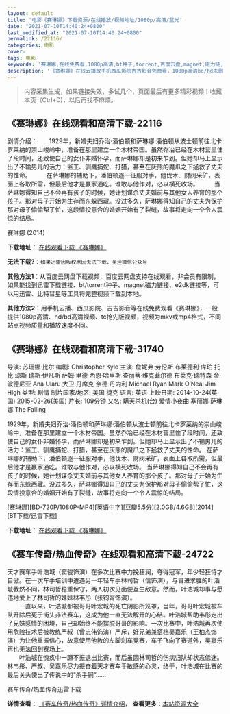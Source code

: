 ```yaml
---
layout: default
title: '电影《赛琳娜》下载资源/在线播放/视频地址/1080p/高清/蓝光'
date: "2021-07-10T14:40:24+0800"
last_modified_at: "2021-07-10T14:40:24+0800"
permalink: /22116/
categories: 电影
cover:
tags: 电影
keywords: '赛琳娜,在线免费看,1080p高清,bt种子,torrent,百度云盘,magnet,磁力链,迅雷下载资源'
description: '《赛琳娜》在线云播放手机西瓜影院吉吉影音免费看，1080p高清bd/hd未删减完整版和tc抢先枪版，mkv/mp4格式，附带bt/torrent种子、magnet/磁力链、百度云盘、网盘资源迅雷下载链接'
---
```


>内容采集生成，如果链接失效，多试几个，页面最后有更多精彩视频！收藏本页（Ctrl+D)，以后再找不麻烦。


## 《赛琳娜》在线观看和高清下载-22116

剧情介绍：　　1929年，新婚夫妇乔治·潘伯顿和萨琳娜·潘伯顿从波士顿前往北卡罗莱纳的崇山峻岭中，准备在那里建立一个木材帝国。虽然乔冶已经在木材营里住了段时间，还致使自己的女仆非婚怀孕，而萨琳娜却是初来乍到。但她却马上显示出了不输男儿的活力：监工、驯鹰捕蛇、打猎，甚至在灰熊的魔爪之下拯救了丈夫的性命。    　　在萨琳娜的辅助下，潘伯顿逐一征服对手，他伐木、财阀采矿，表面上各取所需，但最后他才是赢家通吃。谁敢与他作对，必以横死收场。    　　当萨琳娜得知自己不会再有孩子的时候，她计划谋杀丈夫婚前与其他女人养育的那个孩子。那对母子开始为生存而东躲西藏。没过多久，萨琳娜得知自己的丈夫为保护那对母子偷偷帮了忙，这段情投意合的婚姻开始有了裂缝，故事将走向一个令人震惊的结局。


赛琳娜 (2014)

**下载地址**： [在线观看下载 《赛琳娜》](https://www.btbtdy.me/btdy/dy720.html) 


**无法下载?**：`如果迅雷因版权原因无法下载，关注微信公众号 `

**其他方法1**：从百度云网盘下载视频，百度云网盘支持在线观看，非会员有限制，如果能找到迅雷下载链接、bt/torrent种子、magnet磁力链接、e2dk链接等，可以用迅雷、比特彗星等工具将完整视频下载到本地。

**其他方法2**：用手机云播、西瓜影院、吉吉影音等在线免费观看《赛琳娜》，一般提供1080p高清、hd/bd高清视频、tc抢先版视频，视频为mkv或mp4格式，不同站点视频质量和播放速度不同。


## 《赛琳娜》在线观看和高清下载-31740

导演: 苏珊娜·比尔 编剧: Christopher Kyle 主演: 詹妮弗·劳伦斯 布莱德利·库珀 托比·琼斯 瑞斯·伊凡斯 萨姆·里德 西恩·哈里斯 查丽蒂·维克菲尔德 布莱克·瑞特森 金·波德尼亚 Ana Ularu 大卫·丹席克 奈德·丹内利 Michael Ryan Mark O’Neal Jim High 类型: 剧情 制片国家/地区: 美国 捷克 语言: 英语 上映日期: 2014-10-24(英国) 2015-02-26(美国) 片长: 109分钟 又名: 瞒天杀机(台) 爱情小夜曲 塞丽娜 萨琳娜 The Falling

1929年，新婚夫妇乔治·潘伯顿和萨琳娜·潘伯顿从波士顿前往北卡罗莱纳的崇山峻岭中，准备在那里建立一个木材帝国。虽然乔冶已经在木材营里住了段时间，还致使自己的女仆非婚怀孕，而萨琳娜却是初来乍到。但她却马上显示出了不输男儿的活力：监工、驯鹰捕蛇、打猎，甚至在灰熊的魔爪之下拯救了丈夫的性命。 在萨琳娜的辅助下，潘伯顿逐一征服对手，他伐木、财阀采矿，表面上各取所需，但最后他才是赢家通吃。谁敢与他作对，必以横死收场。 当萨琳娜得知自己不会再有孩子的时候，她计划谋杀丈夫婚前与其他女人养育的那个孩子。那对母子开始为生存而东躲西藏。没过多久，萨琳娜得知自己的丈夫为保护那对母子偷偷帮了忙，这段情投意合的婚姻开始有了裂缝，故事将走向一个令人震惊的结局。


[赛琳娜][BD-720P/1080P-MP4][英语中字][豆瓣5.5分][2.0GB/4.6GB][2014][BT下载/迅雷下载]

**下载地址**： [在线观看下载 《赛琳娜》](https://www.btdx8.com/torrent/serena_2014.html) 


## 《赛车传奇/热血传奇》在线观看和高清下载-24722

天才赛车手叶浩城（窦骁饰演）在多次比赛中力挽狂澜，夺得冠军，年少轻狂恃才自傲。在一次车手培训中遭遇另一年轻车手林司哲（信饰演），与冒进求胜的叶浩城截然不同，林司哲稳重保守，两人初次见面便互生敌意。然而，叶浩城却事与愿违地爱上了林司哲的妹妹林韦彤（张钧甯饰演）。<br />　　一直以来，叶浩城都被哥哥叶宏城的死亡阴影所笼罩，当年，哥哥叶宏城被车队开除后死于街头非法赛车，这成为他一直无法解开的心结。叶浩城帮助韦彤走出了兄妹感情的困境，自己却始终不能摆脱哥哥的影响。一次比赛中，叶浩城再次使用危险技术后被教练严叔（曾志伟饰演）严斥，好兄弟兼搭档吴嘉乐（王柏杰饰演）为让他重振信心，故意使用他教的左脚刹车竞赛，车子飞向了赛道外，吴嘉乐再也无法回到赛场上。<br />　　叶浩城在愧疚中一蹶不振退出比赛，而后虽因林司哲的伤病归队却状态低迷。林韦彤、严叔、吴嘉乐尽力振奋着天才赛车手敏感的心灵，终于，叶浩城在比赛的最后关头使出了传说中的“杀手锏”……


赛车传奇/热血传奇迅雷下载

**详情查看**： [《赛车传奇/热血传奇》详情介绍](/movie/24722/)， **查看更多**：[本站资源大全](/movie/t/all/)

